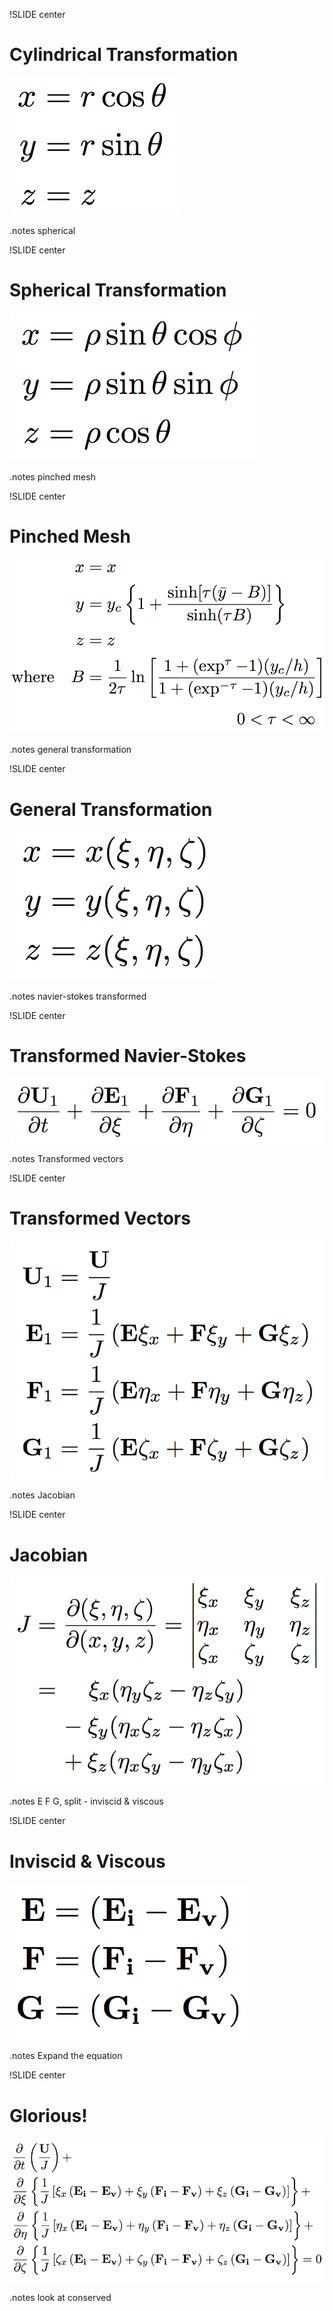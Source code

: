 !SLIDE center
# Cylindrical Transformation
![](06_cylindrical.png)

.notes spherical

!SLIDE center
# Spherical Transformation
![](07_spherical.png)

.notes pinched mesh

!SLIDE center
# Pinched Mesh
![](08_pinched_mesh.png)

.notes general transformation

!SLIDE center
# General Transformation
![](09_general_transformation.png)

.notes navier-stokes transformed

!SLIDE center
# Transformed Navier-Stokes
![](10_transformed_navier.png)

.notes Transformed vectors

!SLIDE center
# Transformed Vectors
![](11_conserved_and_flux.png)

.notes Jacobian

!SLIDE center
# Jacobian
![](12_jacobian.png)

.notes E F G, split - inviscid & viscous

!SLIDE center
# Inviscid & Viscous
![](13_inviscid_viscous.png)

.notes Expand the equation

!SLIDE center
# Glorious!
![](14_full_equation.png)

.notes look at conserved
